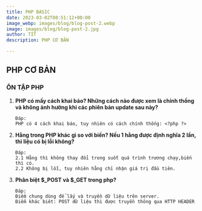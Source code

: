 ```yaml
---
title: PHP BASIC
date: 2023-03-02T08:51:12+00:00
image_webp: images/blog/blog-post-2.webp
image: images/blog/blog-post-2.jpg
author: TÍT
description: PHP CƠ BẢN

---
```

## **PHP CƠ BẢN**

### **ÔN TẬP PHP**

1. **PHP có mấy cách khai báo? Những cách nào được xem là chính thống và không ảnh hưởng khi các phiên bản update sau này?**

       Đáp:
       PHP có 4 cách khai báo, tuy nhiên có cách chính thống: <?php ?>
2. **Hằng trong PHP khác gì so với biến? Nếu 1 hằng được định nghĩa 2 lần, thì liệu có bị lỗi không?**

       Đáp:
       2.1 Hằng thì không thay đổi trong suốt quá trình trương chạy,biến thì có.
       2.2 Không bị lỗi, tuy nhiên hằng chỉ nhận giá trị đầu tiên.
3. **Phân biệt $_POST và $_GET trong php?**

       Đáp: 
       Điểm chung dùng để lấy và truyền dữ liệu trên server.
       Điểm khác biêt: POST dữ liệu thì được truyền thông qua HTTP HEADER